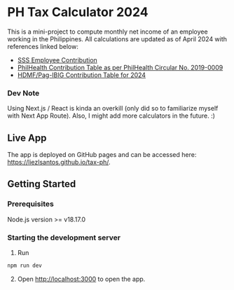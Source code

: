 # PH Tax Calculator 2024

This is a mini-project to compute monthly net income of an employee working in the Philippines.
All calculations are updated as of April 2024 with references linked below:

- [SSS Employee Contribution](https://www.sss.gov.ph/sss/DownloadContent?fileName=2023-Schedule-of-Contributions.pdf)
- [PhilHealth Contribution Table as per PhilHealth Circular No. 2019-0009](https://www.philhealth.gov.ph/partners/employers/ContributionTable_v2.pdf)
- [HDMF/Pag-IBIG Contribution Table for 2024](https://mpm.ph/hdmf-pag-ibig-table-2024/)

### Dev Note
Using Next.js / React is kinda an overkill (only did so to familiarize myself with Next App Route).
Also, I might add more calculators in the future. :)

## Live App

The app is deployed on GitHub pages and can be accessed here: https://liezlsantos.github.io/tax-ph/.

## Getting Started

### Prerequisites

Node.js version >= v18.17.0

### Starting the development server
1. Run
```bash
npm run dev
```
2. Open [http://localhost:3000](http://localhost:3000) to open the app.
